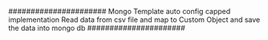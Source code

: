 ######################
Mongo Template auto config capped implementation
Read data from csv file and map to Custom Object and save the data into mongo db
######################
